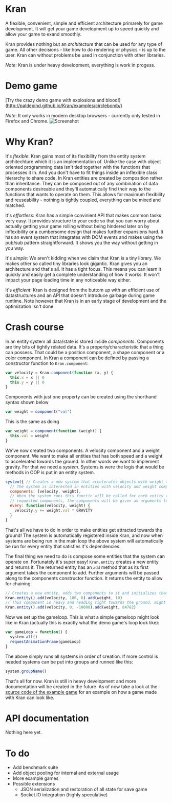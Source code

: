 Kran
====

A flexible, convenient, simple and efficient architecture primarely for game
development. It will get your game development up to speed quickly and allow
your game to exand smoothly.

Kran provides nothing but an _architecture_ that can be used for any type of
game. All other decisions - like how to do rendering or physics - is up to the
user. Kran can without problems be used in conjunction with other libraries.

_Note_: Kran is under heavy development, everything is work in progess.

Demo game
=========
[Try the crazy demo game with explosions and blood!]
(http://paldepind.github.io/Kran/examples/circlebomb/)

_Note_: It only works in modern desktop browsers - currently only tested in Firefox and
Chrome.
![Screenshot](http://i.imgur.com/H9Qijoc.png)

Why Kran?
=========

It's _flexible_:
Kran gains most of its flexibility from the entity system architechture which it is
an implementation of. Unlike the case with object oriented programming data
isn't tied together with the functions that processes it in. And you don't have
to fit things inside an inflexible class hierarchy to share code. In Kran
entities are created by composition rather than inheritance. They can be
composed out of any combination of data components desireable and they'll
automatically find their way to the functions that wants to operate on them.
This allows for maximum flexibility and reuseability - nothing is tightly
coupled, everything can be mixed and matched.

It's _effortless_:
Kran has a simple convinient API that makes common tasks very easy. It provides
structure to your code so that you can worry about actually getting your game
rolling without being hindered later on by inflexibility or a cumbersome design
that makes further expansions hard. It has an event system that integrates with
DOM events and makes using the pub/sub pattern straightforward. It shows you
the way without getting in you way.

It's _simple_:
We aren't kidding when we claim that Kran is a tiny library. We makes other
so called tiny libraries look gigantic. Kran gives you an architecture and
that's all. It has a tight focus. This means you can learn it quickly and
easily get a complete understanding of how it works. It won't impact your page
loading time in any noticeable way either.

It's _efficient_: Kran is designed from the buttom up with an efficient use of
datastructures and an API that doesn't introduce garbage during game runtime.
Note however that Kran is in an early stage of development and the optimization
isn't done.

Crash course
============

In an entity system all data/state is stored inside _components_. Components
are tiny bits of tightly related data. It's a property/characteristic that
a thing can possess. That could be a position component, a shape component
or a color component. In Kran a component can be defined by passing a
constructor function to `Kran.component`:

```javascript
var velocity = Kran.component(function (x, y) {
  this.x = x || 0
  this.y = y || 0
}
```

Components with just one property can be created using the shorthand syntax
shown below
```javascript
var weight = component("val")
```
This is the same as doing
```javascript
var weight = component(function (weight) {
  this.val = weight
}
```

We've now created two components. A velocity component and a weight component.
We want to make all entities that has both speed and a weight to accelerated
towards the ground. In other words we want to implement gravity. For that we need
a _system_. Systems is were the logis that would be methods in OOP is put in an
entity system.

```javascript
system({ // Creates a new system that accelerates objects with weight towards the ground
  // The system is interested in entities with velocity and weight components
  components: [velocity, weight],
  // When the system runs this functin will be called for each entity that has the
  // requested components, the components will be given as arguments to the function
  every: function(velocity, weight) {
    velocity.y += weight.val * GRAVITY
  }
}
```

That's all we have to do in order to make entities get attracted towards the
ground! The system is automatically registered inside Kran, and now when
systems are being run in the main loop the above system will automatically be
run for every entity that satisfies it's dependencies.

The final thing we need to do is compose some entities that the system can
operate on. Fortunately it's super easy! `Kran.entity` creates a new entity and
returns it. The returned entity has an `add` method that as its first argument
takes the component to add. Further arguments will be passed along to the
components constructor function. It returns the entity to allow for chaining.

```javascript
// Creates a new entity, adds two components to it and initializes them
Kran.entity().add(velocity, 100, 0).add(weight, 10)
// This component is heavy and heading right towards the ground, might be a meteor ;)
Kran.entity().add(velocity, 0, -10000).add(weight, 84782)
```

Now we set up the gameloop. This is what a simple gameloop might look like in
Kran (actually this is exactly what the demo game's loop look like):
```javascript
var gameLoop = function() {      
  system.all()
  requestAnimationFrame(gameLoop)
}  
```
The above simply runs all systems in order of creation. If more control is needed
systems can be put into groups and runned like this:
```javascript
system.groupName()
```
That's all for now. Kran is still in heavy development and more documentation
will be created in the future. As of now take a look at the 
[source code of the example game](https://github.com/paldepind/Kran/blob/master/examples/circlebomb/game.js)
for an example on how a game made with Kran can look like.

API documentation
=============
Nothing here yet.

To do
=====

* Add benchmark suite
* Add object pooling for internal and external usage
* More example games
* Possible extensions
  * JSON serialization and restoration of all state for save game
  * Socket.IO integration (highly speculative)
